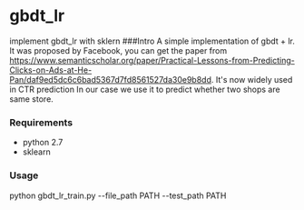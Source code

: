 # gbdt_lr
implement gbdt_lr with sklern
###Intro
A simple implementation of gbdt + lr. It was proposed by Facebook, you can get the paper from https://www.semanticscholar.org/paper/Practical-Lessons-from-Predicting-Clicks-on-Ads-at-He-Pan/daf9ed5dc6c6bad5367d7fd8561527da30e9b8dd.
It's now widely used in CTR prediction
In our case we use it to predict whether two shops are same store.

### Requirements
- python 2.7
- sklearn

### Usage
python gbdt_lr_train.py --file_path PATH --test_path PATH
